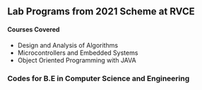 ## Lab Programs from 2021 Scheme at RVCE

#### Courses Covered
- Design and Analysis of Algorithms
- Microcontrollers and Embedded Systems
- Object Oriented Programming with JAVA

### Codes for B.E in Computer Science and Engineering

